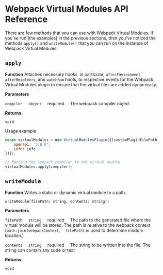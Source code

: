 # Webpack Virtual Modules API Reference

There are few methods that you can use with Webpack Virtual Modules. If you've run [the examples] in the 
previous sections, then you've noticed the methods `apply()` and `writeModule()` that you can run on the instance of 
Webpack Virtual Modules.

## `apply`

**Function** Attaches necessary hooks, in particular, `afterEnvironment`, `afterResolvers`, and `watchRun` hools, to 
respective events for the Webpack Virtual Modules plugin to ensure that the virtual files are added dynamically. 

**Parameters**

`compiler` &nbsp;&nbsp;&nbsp; `object` &nbsp;&nbsp;&nbsp; required &nbsp;&nbsp;&nbsp; The webpack compiler object

**Returns**

`void`

Usage example

```js
const virtualModules = new VirtualModulesPlugin({[customPluginFilePath]: JSON.stringify({
    openapi: '3.0.0',
    info: info
})});

// Passing the webpack compiler to the virtual module
virtualModules.apply(compiler);
```

## `writeModule`

**Function** Writes a static or dynamic virtual module to a path.

`writeModule(filePath: string, contents: string):`  

**Parameters**

`filePath` &nbsp;&nbsp;&nbsp; `string` &nbsp;&nbsp;&nbsp; required &nbsp;&nbsp;&nbsp; The path to the generated file 
where the virtual module will be stored. The path is relative to the webpack context (`path.join(webpackContext, 
filePath)` is used to determine module location.)

`contents` &nbsp;&nbsp;&nbsp; `string` &nbsp;&nbsp;&nbsp; required &nbsp;&nbsp;&nbsp; The string to be written into the 
file. The string can contain any code or text

**Returns**

`void`

[the usage examples]: https://github.com/sysgears/webpack-virtual-modules/tree/master/examples/swagger-webpack4
